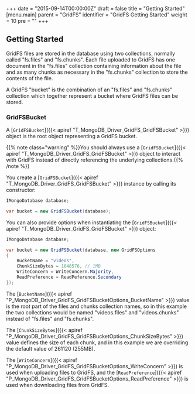 +++
date = "2015-09-14T00:00:00Z"
draft = false
title = "Getting Started"
[menu.main]
  parent = "GridFS"
  identifier = "GridFS Getting Started"
  weight = 10
  pre = "<i class='fa'></i>"
+++

## Getting Started

GridFS files are stored in the database using two collections, normally called "fs.files" and "fs.chunks". Each file uploaded to GridFS has one document in the "fs.files" collection containing information about the file and as many chunks as necessary in the "fs.chunks" collection to store the contents of the file.

A GridFS "bucket" is the combination of an "fs.files" and "fs.chunks" collection which together represent a bucket where GridFS files can be stored.

### GridFSBucket

A [`GridFSBucket`]({{< apiref "T_MongoDB_Driver_GridFS_GridFSBucket" >}}) object is the root object representing a GridFS bucket. 

{{% note class="warning" %}}You should always use a [`GridFSBucket`]({{< apiref "T_MongoDB_Driver_GridFS_GridFSBucket" >}}) object to interact with GridFS instead of directly referencing the underlying collections.{{% /note %}}

You create a [`GridFSBucket`]({{< apiref "T_MongoDB_Driver_GridFS_GridFSBucket" >}}) instance by calling its constructor:

```csharp
IMongoDatabase database;

var bucket = new GridFSBucket(database);
```

You can also provide options when instantiating the [`GridFSBucket`]({{< apiref "T_MongoDB_Driver_GridFS_GridFSBucket" >}}) object:

```csharp
IMongoDatabase database;

var bucket = new GridFSBucket(database, new GridFSOptions
{
    BucketName = "videos",
    ChunkSizeBytes = 1048576, // 1MB
    WriteConcern = WriteConcern.Majority,
    ReadPreference = ReadPeference.Secondary
});
```

The [`BucketName`]({{< apiref "P_MongoDB_Driver_GridFS_GridFSBucketOptions_BucketName" >}}) value is the root part of the files and chunks collection names, so in this example the two collections would be named "videos.files" and "videos.chunks" instead of "fs.files" and "fs.chunks".

The [`ChunkSizeBytes`]({{< apiref "P_MongoDB_Driver_GridFS_GridFSBucketOptions_ChunkSizeBytes" >}}) value defines the size of each chunk, and in this example we are overriding the default value of 261120 (255MB).

The [`WriteConcern`]({{< apiref "P_MongoDB_Driver_GridFS_GridFSBucketOptions_WriteConcern" >}}) is used when uploading files to GridFS, and the [`ReadPreference`]({{< apiref "P_MongoDB_Driver_GridFS_GridFSBucketOptions_ReadPreference" >}}) is used when downloading files from GridFS.

